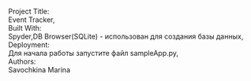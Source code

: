 Project Title:         
Event Tracker,        
Built With:      
Spyder,DB Browser(SQLite) - использован для создания базы данных,        
Deployment:       
Для начала работы запустите файл sampleApp.py,        
Authors:     
Savochkina Marina       
